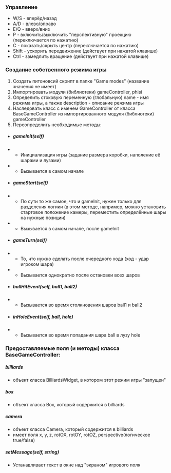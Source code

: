 ### Управление

- W/S - вперёд/назад
- A/D - влево/вправо
- E/Q - вверх/вниз
- P - включить/выключить "перспективную" проекцию (переключается по нажатию)
- C - показать/скрыть центр (переключается по нажатию)
- Shift - ускорить передвижение (действует при нажатой клавише)
- Ctrl - замедлить вращение (действует при нажатой клавише)

### Создание собственного режима игры

1. Создать питоновсий скрипт в папке "Game modes" (название значения не имеет)
2. Импортировать модули (библиотеки) gameController, phisi
3. Определить стоковую переменную (глобальную) name - имя режима игры, а также description - описание режима игры
4. Наследовать класс с именем GameController от класса BaseGameController из импортированного модуля (библиотеки) gameController
5. Переопределить необходимые методы:
- ##### gameInit(self)
- - Инициализация игры (задание размера коробки, наполение её шарами и лузами)
- - Вызывается в самом начале
- ##### gameStart(self)
- - По сути то же самое, что и gameInit, нужен только для разделения логики (в этом методе, например, можно установить стартовое положение камеры, переместить определённые шары на нужные позиции)
- - Вызывается в самом начале, после gameInit
- ##### gameTurn(self)
- - То, что нужно сделать после очередного хода (ход - удар игроком шара)
- - Вызывается однократно после остановки всех шаров
- ##### ballHitEvent(self, ball1, ball2)
- - Вызывается во время столкновения шаров ball1 и ball2
- ##### inHoleEvent(self, ball, hole)
- - Вызывается во время попадания шара ball в лузу hole

### Предоставляемые поля (и методы) класса BaseGameController:
##### billiards
- объект класса BilliardsWidget, в котором этот режим игры "запущен"
##### box
- объект класса Box, который содержится в billiards
##### camera
- объект класса Camera, который содержится в billiards
- имеет поля x, y, z, rotOX, rotOY, rotOZ, perspective(логическое true/false)
##### setMessage(self, string)
- Устанавливает текст в окне над "экраном" игрового поля